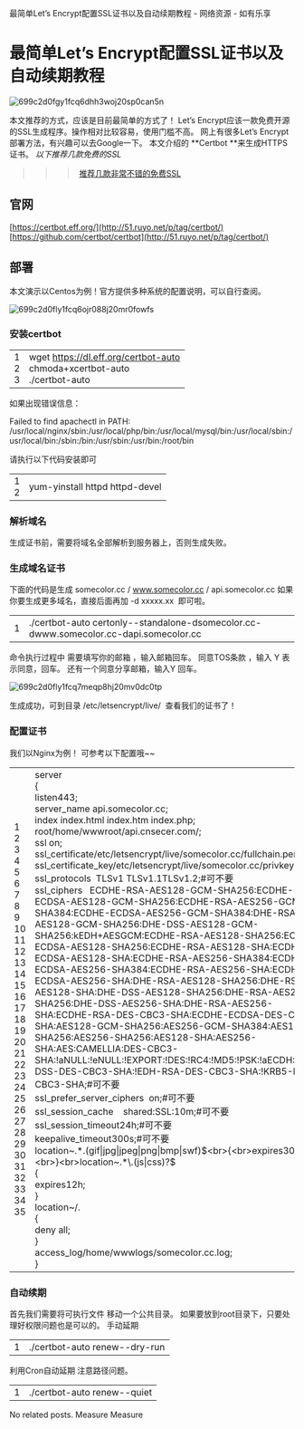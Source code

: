 最简单Let’s Encrypt配置SSL证书以及自动续期教程 - 网络资源 - 如有乐享

# 最简单Let’s Encrypt配置SSL证书以及自动续期教程

![699c2d0fgy1fcq6dhh3woj20sp0can5n](https://gitee.com/hjb2722404/tuchuang/raw/master/img/20210107133953.jpg)

本文推荐的方式，应该是目前最简单的方式了！
Let’s Encrypt应该一款免费开源的SSL生成程序。操作相对比较容易，使用门槛不高。
网上有很多Let’s Encrypt部署方法，有兴趣可以去Google一下。
本文介绍的 **Certbot **来生成HTTPS证书。
*以下推荐几款免费的SSL*
>>> [推荐几款非常不错的免费SSL](http://51.ruyo.net/p/2053.html)

## 官网

[https://certbot.eff.org/](http://51.ruyo.net/p/tag/certbot/)
[https://github.com/certbot/certbot](http://51.ruyo.net/p/tag/certbot/)

## 部署

本文演示以Centos为例！官方提供多种系统的配置说明，可以自行查阅。

![699c2d0fly1fcq6ojr088j20mr0fowfs](https://gitee.com/hjb2722404/tuchuang/raw/master/img/20210107133957.jpg)

### **安装certbot**

|     |     |
| --- | --- |
| 1<br>2<br>3 | wget https://dl.eff.org/certbot-auto<br>chmoda+xcertbot-auto<br>./certbot-auto |

如果出现错误信息：

Failed to find apachectl in PATH: /usr/local/nginx/sbin:/usr/local/php/bin:/usr/local/mysql/bin:/usr/local/sbin:/usr/local/bin:/sbin:/bin:/usr/sbin:/usr/bin:/root/bin

请执行以下代码安装即可

|     |     |
| --- | --- |
| 1<br>2 | yum-yinstall httpd httpd-devel |

### **解析域名**

生成证书前，需要将域名全部解析到服务器上，否则生成失败。

### **生成域名证书**

下面的代码是生成 somecolor.cc / www.somecolor.cc / api.somecolor.cc
如果你要生成更多域名，直接后面再加 -d xxxxx.xx  即可啦。

|     |     |
| --- | --- |
| 1   | ./certbot-auto certonly--standalone-dsomecolor.cc-dwww.somecolor.cc-dapi.somecolor.cc |

命令执行过程中
需要填写你的邮箱 ，输入邮箱回车。
同意TOS条款 ，输入 Y 表示同意，回车。
还有一个同意分享邮箱，输入Y 回车。

![699c2d0fly1fcq7meqp8hj20mv0dc0tp](https://gitee.com/hjb2722404/tuchuang/raw/master/img/20210107134002.jpg)

生成成功，可到目录 /etc/letsencrypt/live/  查看我们的证书了！

### **配置证书**

我们以Nginx为例！
可参考以下配置哦~~

|     |     |
| --- | --- |
| 1<br>2<br>3<br>4<br>5<br>6<br>7<br>8<br>9<br>10<br>11<br>12<br>13<br>14<br>15<br>16<br>17<br>18<br>19<br>20<br>21<br>22<br>23<br>24<br>25<br>26<br>27<br>28<br>29<br>30<br>31<br>32<br>33<br>34<br>35 | server<br>{<br>listen443;<br>server_name api.somecolor.cc;<br>index index.html index.htm index.php;<br>root/home/wwwroot/api.cnsecer.com/;<br>ssl on;<br>ssl_certificate/etc/letsencrypt/live/somecolor.cc/fullchain.pem;<br>ssl_certificate_key/etc/letsencrypt/live/somecolor.cc/privkey.pem;<br>ssl_protocols  TLSv1 TLSv1.1TLSv1.2;#可不要<br>ssl_ciphers   ECDHE-RSA-AES128-GCM-SHA256:ECDHE-ECDSA-AES128-GCM-SHA256:ECDHE-RSA-AES256-GCM-SHA384:ECDHE-ECDSA-AES256-GCM-SHA384:DHE-RSA-AES128-GCM-SHA256:DHE-DSS-AES128-GCM-SHA256:kEDH+AESGCM:ECDHE-RSA-AES128-SHA256:ECDHE-ECDSA-AES128-SHA256:ECDHE-RSA-AES128-SHA:ECDHE-ECDSA-AES128-SHA:ECDHE-RSA-AES256-SHA384:ECDHE-ECDSA-AES256-SHA384:ECDHE-RSA-AES256-SHA:ECDHE-ECDSA-AES256-SHA:DHE-RSA-AES128-SHA256:DHE-RSA-AES128-SHA:DHE-DSS-AES128-SHA256:DHE-RSA-AES256-SHA256:DHE-DSS-AES256-SHA:DHE-RSA-AES256-SHA:ECDHE-RSA-DES-CBC3-SHA:ECDHE-ECDSA-DES-CBC3-SHA:AES128-GCM-SHA256:AES256-GCM-SHA384:AES128-SHA256:AES256-SHA256:AES128-SHA:AES256-SHA:AES:CAMELLIA:DES-CBC3-SHA:!aNULL:!eNULL:!EXPORT:!DES:!RC4:!MD5:!PSK:!aECDH:!EDH-DSS-DES-CBC3-SHA:!EDH-RSA-DES-CBC3-SHA:!KRB5-DES-CBC3-SHA;#可不要<br>ssl_prefer_server_ciphers  on;#可不要<br>ssl_session_cache    shared:SSL:10m;#可不要<br>ssl_session_timeout24h;#可不要<br>keepalive_timeout300s;#可不要<br>location~.*\.(gif\|jpg\|jpeg\|png\|bmp\|swf)$<br>{<br>expires30d;<br>}<br>location~.*\.(js\|css)?$<br>{<br>expires12h;<br>}<br>location~/\.<br>{<br>deny all;<br>}<br>access_log/home/wwwlogs/somecolor.cc.log;<br>} |

### **自动续期**

首先我们需要将可执行文件 移动一个公共目录。
如果要放到root目录下，只要处理好权限问题也是可以的。
手动延期

|     |     |
| --- | --- |
| 1   | ./certbot-auto renew--dry-run |

利用Cron自动延期
注意路径问题。

|     |     |
| --- | --- |
| 1   | ./certbot-auto renew--quiet |

No related posts.
Measure
Measure